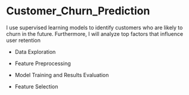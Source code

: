 # Customer_Churn_Prediction

I use supervised learning models to identify customers who are likely to churn in the future. Furthermore, I will analyze top factors that influence user retention

- Data Exploration

- Feature Preprocessing

- Model Training and Results Evaluation

- Feature Selection
